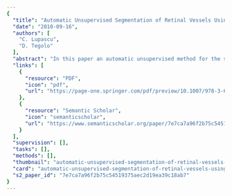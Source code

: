 ```yaml
---
{
  "title": "Automatic Unsupervised Segmentation of Retinal Vessels Using Self-Organizing Maps and K-Means Clustering",
  "date": "2010-09-16",
  "authors": [
    "C. Lupascu",
    "D. Tegolo"
  ],
  "abstract": "In this paper an automatic unsupervised method for the segmentation of retinal vessels is proposed. A Self-Organizing Map is trained on a portion of the same image that is tested and K-means clustering algorithm is used to divide the map units in 2 classes. The entire image is again input for the Self-Organizing Map, and the class of each pixel will be the class of the best matching unit on the Self-Organizing Map. Finally, the vessel network is post-processed using a hill climbing strategy on the connected components of the segmented image. \n \nThe experimental evaluation on the publicly available DRIVE database shows accurate extraction of vessels network and a good agreement between our segmentation and the ground truth. The mean accuracy, 0.9459 with a standard deviation of 0.0094, is outperforming the manual segmentation rates obtained by other widely used unsupervised methods. A good kappa value of 0.6562 is inline with state-of-the-art supervised and unsupervised approaches.",
  "links": [
    {
      "resource": "PDF",
      "icon": "pdf",
      "url": "https://page-one.springer.com/pdf/preview/10.1007/978-3-642-21946-7_21"
    },
    {
      "resource": "Semantic Scholar",
      "icon": "semanticscholar",
      "url": "https://www.semanticscholar.org/paper/7e7ca7a96f2b75c54519375aec2d19ea39c18ab7"
    }
  ],
  "supervision": [],
  "tasks": [],
  "methods": [],
  "thumbnail": "automatic-unsupervised-segmentation-of-retinal-vessels-using-self-organizing-maps-and-k-means-clustering-thumb.jpg",
  "card": "automatic-unsupervised-segmentation-of-retinal-vessels-using-self-organizing-maps-and-k-means-clustering-card.jpg",
  "s2_paper_id": "7e7ca7a96f2b75c54519375aec2d19ea39c18ab7"
}
---
```


